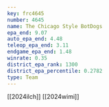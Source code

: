 ```yaml
---
key: frc4645
number: 4645
name: The Chicago Style BotDogs
epa_end: 9.07
auto_epa_end: 4.48
teleop_epa_end: 3.11
endgame_epa_end: 1.48
winrate: 0.35
district_epa_rank: 1300
district_epa_percentile: 0.2782
type: Team
---
```

[[2024ilch]]
[[2024wimi]]
